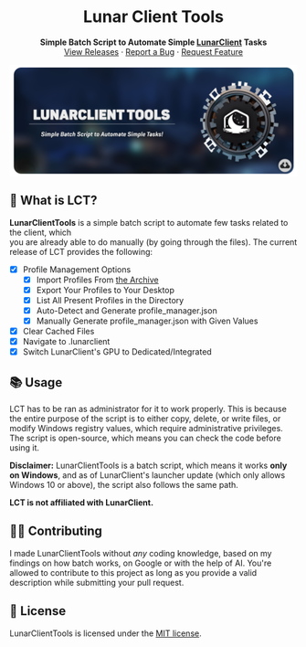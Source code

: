 <h1 align="center">
    Lunar Client Tools
</h1>
<p align="center">
    <strong>Simple Batch Script to Automate Simple <a href="https://lunarclient.com">LunarClient</a> Tasks</strong></br>
    <a href="https://github.com/Vaption/LunarClientTools/releases">View Releases</a>
    ·
    <a href="https://github.com/Vaption/LunarClientTools/issues">Report a Bug</a>
    ·
    <a href="https://github.com/Vaption/LunarClientTools/issues">Request Feature</a>

</p>
<p align="center">
    <a href=https://github.com/Vaption/LunarClientTools/releases><img align=center src=".github/images/lct_banner.png" width="900" alt="banner"></a></br>
</p>

  ## 💭 What is LCT?
  **LunarClientTools** is a simple batch script to automate few tasks related to the client, which </br>you are already able to do manually (by going through the files). The current release of LCT provides the following: </br>
  - [x] Profile Management Options
      - [x] Import Profiles From <a href=https://github.com/Vaption/LunarClientProfiles>the Archive</a>
      - [x] Export Your Profiles to Your Desktop
      - [x] List All Present Profiles in the Directory
      - [x] Auto-Detect and Generate profile_manager.json
      - [x] Manually Generate profile_manager.json with Given Values
  - [x] Clear Cached Files
  - [x] Navigate to .lunarclient
  - [x] Switch LunarClient's GPU to Dedicated/Integrated

  ## 📚 Usage
LCT has to be ran as administrator for it to work properly. This is because the entire purpose of the script is to either copy, delete, or write files, or modify Windows registry values, which require administrative privileges. The script is open-source, which means you can check the code before using it.

**Disclaimer:** LunarClientTools is a batch script, which means it works **only on Windows**, and as of LunarClient's launcher update (which only allows Windows 10 or above), the script also follows the same path. 

**LCT is not affiliated with LunarClient.**

  ## 👨‍💻 Contributing
I made LunarClientTools without *any* coding knowledge, based on my findings on how batch works, on Google or with the help of AI. You're allowed to contribute to this project as long as you provide a valid description while submitting your pull request.

  ## 📝 License
LunarClientTools is licensed under the <a href="https://github.com/Vaption/LunarClientTools/blob/main/LICENSE">MIT license</a>.
